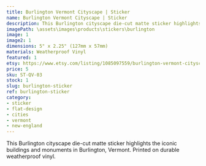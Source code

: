 ```yaml
---
title: Burlington Vermont Cityscape | Sticker
name: Burlington Vermont Cityscape | Sticker
description: This Burlington cityscape die-cut matte sticker highlights the iconic buildings and monuments in Burlington, Vermont. Printed on durable weatherproof vinyl.
imagePath: \assets\images\products\stickers\burlington
image: 1
image2: 1
dimensions: 5" x 2.25" (127mm x 57mm)
materials: Weatherproof Vinyl
featured: 1
etsy: https://www.etsy.com/listing/1085097559/burlington-vermont-cityscape-sticker
price: 5
sku: ST-QV-03
stock: 1
slug: burlington-sticker
ref: burlington-sticker
category:
- sticker
- flat-design
- cities
- vermont
- new-england
---
```

This Burlington cityscape die-cut matte sticker highlights the iconic buildings and monuments in Burlington, Vermont. Printed on durable weatherproof vinyl.
